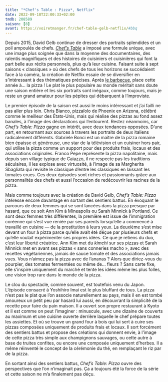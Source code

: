 ```yaml
---
title: "*Chef's Table : Pizza*, Netflix"
date: 2022-09-18T22:00:33+02:00
tmdb: 208589 
saison: [8]
avant: https://voiretmanger.fr/chef-table-gelb-netflix/#bbq
---
```


Depuis 2015, David Gelb continue de dresser des portraits splendides et un poil ampoulés de chefs. [*Chef’s Table*](https://voiretmanger.fr/chef-table-gelb-netflix/) a imposé une formule unique, avec une image plus soignée que dans la moyenne des documentaires, des ralentis magnifiques et des histoires de cuisiniers et cuisinières qui font la part belle aux récits personnels, plus qu’à leur cuisine. Faisant suite à sept saisons « classiques » où des chefs de tous les horizons se succédaient face à la caméra, la création de Netflix essaie de se diversifier en s’intéressant à des thématiques précises. Après [le barbecue](https://voiretmanger.fr/chef-table-gelb-netflix/#bbq), place cette année à… la pizza ! Le plat le plus populaire au monde méritait sans doute une saison entière et les six portraits sont inégaux, comme toujours, mais je reste un grand amateur pour les pépites qui débarquent à l’improviste.

Le premier épisode de la saison est aussi le moins intéressant et j’ai failli ne pas aller plus loin. Chris Bianco, pizzaïolo de Phoenix en Arizona, célébré comme le meilleur des États-Unis, mais qui réalise des pizzas au fond assez banales, à l’image des déclarations qui l’entourent. Restez néanmoins, car *Chef’s Table: Pizza* gagne en intérêt, avec deux tendances opposées. D’une part, en retournant aux sources à travers les portraits de deux italiens radicalement différents. Gabriele Bonci est un maître de la pizza romaine bien épaisse et généreuse, une star de la télévision et un cuisiner hors pair, qui utilise la pizza comme un support pour des produits frais, locaux et des associations originales. Franco Pepe représente la pizza napolitaine, mais depuis son village typique de Caiazzo, il ne respecte pas les traditions séculaires, il les explose avec virtuosité, à l’image de sa Margherita Sbagliata qui revisite le classique d’entre les classiques en laissant les tomates crues. Ces deux épisodes sont riches et passionnants grâce aux personnalités des chefs et aussi l’occasion de redécouvrir les racines de la pizza.

Mais comme toujours avec la création de David Gelb, *Chef’s Table: Pizza* intéresse encore davantage en sortant des sentiers battus. En évoquant le parcours de deux femmes qui se sont lancées dans la pizza presque par hasard, que ce soit Ann Kim à Mineapolis ou Sarah Minnick à Portland. Ce sont deux femmes très différentes, la première est issue de l’immigration coréenne qui s’est vue reniée par ses parents lorsqu’elle a commencé à travaillé en cuisine — de la prostitution à leurs yeux. La deuxième s’est mise devant un four à pizza parce qu’elle avait été déçue par plusieurs chefs et qu’elle voulait expérimenter ses propres idées. Ce que je retiens du duo, c’est leur liberté créatrice. Ann Kim met du *kimchi* sur ses pizzas et Sarah Minnick met en avant ses pizzas « sans conneries macho », avec des recettes végétariennes, jamais de sauce tomate et des associations jamais vues. Vous n’aimez pas la pizza avec de l’ananas ? Alors que diriez-vous du pourpier, des tomates fermentées ou même de… fleurs ? Sans carte fixe, elle s’inspire uniquement du marché et tente les idées même les plus folles, une vision trop rare dans le monde de la pizza.

Le clou du spectacle, comme souvent, est toutefois venu du Japon. L’épisode consacré à Yoshihiro Imai est le plus bluffant de tous. La pizza n’est pas le plat que l’on associe naturellement au pays, mais il en est tombé amoureux un petit peu par hasard lui aussi, en découvrant la simplicité de la recette pour faire du pain maison. Il a ouvert son propre restaurant à Kyoto et il est comme on peut l’imaginer : minuscule, avec une dizaine de couverts au maximum et une cuisine ouverte derrière laquelle le chef prépare toutes les assiettes. Et où se trouve un grand four à bois qui lui sert à cuire ses pizzas composées uniquement de produits frais et locaux. Il sort forcément des sentiers battus et propose des créations qui donnent envie, à l’image de cette pizza très simple aux champignons sauvages, ou cette autre à base de truites confites, ou encore une composée uniquement d’herbes. Il a même réinventé le concept de la cérémonie du thé, en remplaçant le riz par de la pizza. 

En sortant ainsi des sentiers battus, *Chef’s Table: Pizza* ouvre des perspectives que l’on n’imaginait pas. Ça a toujours été la force de la série et cette saison ne m’a finalement pas déçu. 

